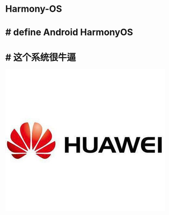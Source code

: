 # Harmony-OS
# # define Android HarmonyOS
# # 这个系统很牛逼
![](https://raw.githubusercontent.com/Alreadytakenaaz/Harmony-OS/master/43a625d338824724b2deb7a1cea242af.jpeg)

